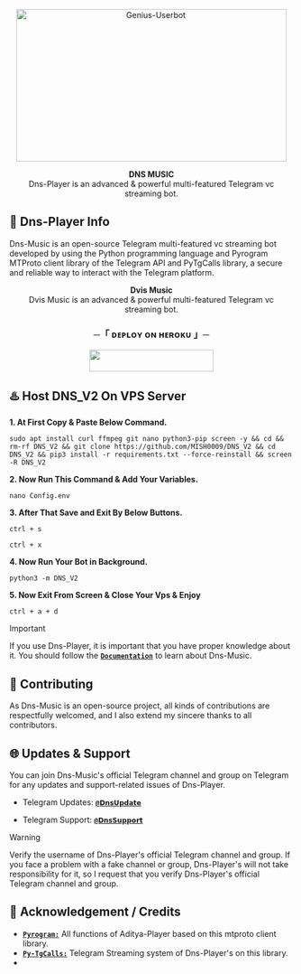 <p align="center">
<a href="https://github.com/MISH0009/DNS_V2"><img src="https://files.catbox.moe/4itjd9.jpg" height="270" width="480" alt="Genius-Userbot"/></a>
</p>

<p align="center">
<b>DNS MUSIC</b><br/>
Dns-Player is an advanced & powerful multi-featured Telegram vc streaming bot.
</p>

<h2>🤖 Dns-Player Info</h2>
<p title="DNS_V2">Dns-Music is an open-source Telegram multi-featured vc streaming bot developed by using the Python programming language and Pyrogram MTProto client library of the Telegram API and PyTgCalls library, a secure and reliable way to interact with the Telegram platform.</p>



<p align="center">
<b>Dvis Music</b><br/>
Dvis Music is an advanced & powerful multi-featured Telegram vc streaming bot.
</p>

<h3 align="center">
    ─「 ᴅᴇᴩʟᴏʏ ᴏɴ ʜᴇʀᴏᴋᴜ 」─
</h3>

<p align="center"><a href="https://dashboard.heroku.com/new?template=https://github.com/MISH0009/DNS_V2"> <img src="https://img.shields.io/badge/Deploy%20On%20Heroku-black?style=for-the-badge&logo=heroku" width="220" height="38.45"/></a></p>

<h3 align="center">


</h3>

<h2>♨️ Host DNS_V2 On VPS Server</h2>

**1. At First Copy & Paste Below Command.**

```sudo apt install curl ffmpeg git nano python3-pip screen -y && cd && rm-rf DNS_V2 && git clone https://github.com/MISH0009/DNS_V2 && cd DNS_V2 && pip3 install -r requirements.txt --force-reinstall && screen -R DNS_V2```


**2. Now Run This Command & Add Your Variables.**

```nano Config.env```


**3. After That Save and Exit By Below Buttons.**

```ctrl + s```

```ctrl + x```


**4. Now Run Your Bot in Background.**

```python3 -m DNS_V2```


**5. Now Exit From Screen & Close Your Vps & Enjoy**

```ctrl + a + d```


> [!IMPORTANT]
> If you use Dns-Player, it is important that you have proper knowledge about it. You should follow the [**`Documentation`**](https://t.me/Dns_Official_Channel) to learn about Dns-Music.

<h2>🤝 Contributing</h2>
<p title="Contributing">As Dns-Music is an open-source project, all kinds of contributions are respectfully welcomed, and I also extend my sincere thanks to all contributors.</p>

<h2>🌐 Updates & Support</h2>
<p title="Support">You can join Dns-Music's official Telegram channel and group on Telegram for any updates and support-related issues of Dns-Player.</p>

- Telegram Updates: [**`@𝗗𝗻𝘀𝗨𝗽𝗱𝗮𝘁𝗲`**](https://t.me/Dns_Official_Channel)

- Telegram Support: [**`@𝗗𝗻𝘀𝗦𝘂𝗽𝗽𝗼𝗿𝘁`**](https://t.me/DNS_NETWORK)
> [!WARNING]  
> Verify the username of Dns-Player's official Telegram channel and group. If you face a problem with a fake channel or group, Dns-Player's will not take responsibility for it, so I request that you verify Dns-Player's official Telegram channel and group.


<h2>📑 Acknowledgement / Credits</h2>

- [**`Pyrogram:`**](https://github.com/pyrogram) All functions of Aditya-Player based on this mtproto client library.
- [**`Py-TgCalls:`**](https://github.com/py-tgcalls) Telegram Streaming system of Dns-Player's on this library.
- 
